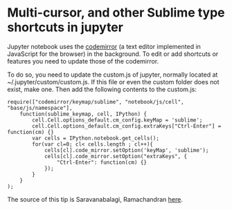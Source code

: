 # Multi-cursor, and other Sublime type shortcuts in jupyter
Jupyter notebook uses the [codemirror](https://www.codemirror.net/) (a text editor implemented in JavaScript for the browser) in the background. To edit or add shortcuts or features you need to update those of the codemirror. 

To do so, you need to update the custom.js of jupyter, normally located at ~/.jupyter/custom/custom.js. If this file or even the custom folder does not exist, make one. Then add the following contents to the custom.js:

~~~~
require(["codemirror/keymap/sublime", "notebook/js/cell", "base/js/namespace"],
    function(sublime_keymap, cell, IPython) {
        cell.Cell.options_default.cm_config.keyMap = 'sublime';
        cell.Cell.options_default.cm_config.extraKeys["Ctrl-Enter"] = function(cm) {}
        var cells = IPython.notebook.get_cells();
        for(var cl=0; cl< cells.length ; cl++){
            cells[cl].code_mirror.setOption('keyMap', 'sublime');
            cells[cl].code_mirror.setOption("extraKeys", {
                "Ctrl-Enter": function(cm) {}
            });
        }
    } 
);
~~~~

The source of this tip is Saravanabalagi, Ramachandran [here](https://stackoverflow.com/questions/41553806/atom-sublime-like-multiple-selections-in-jupyter).
